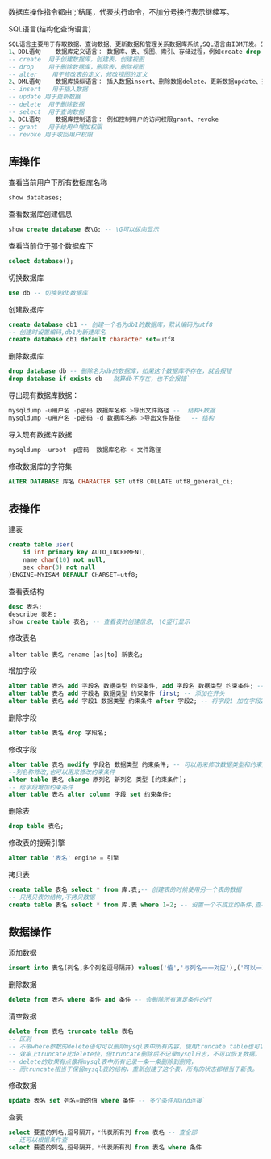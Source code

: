 数据库操作指令都由';'结尾，代表执行命令，不加分号换行表示继续写。

SQL语言(结构化查询语言)

```sql
SQL语言主要用于存取数据、查询数据、更新数据和管理关系数据库系统,SQL语言由IBM开发。SQL语言分为3种类型：
1、DDL语句    数据库定义语言： 数据库、表、视图、索引、存储过程，例如create drop alter
-- create  用于创建数据库，创建表，创建视图
-- drop    用于删除数据库，删除表，删除视图
-- alter    用于修改表的定义，修改视图的定义
2、DML语句    数据库操纵语言： 插入数据insert、删除数据delete、更新数据update、查询数据select
-- insert   用于插入数据
-- update 用于更新数据
-- delete  用于删除数据
-- select  用于查询数据
3、DCL语句    数据库控制语言： 例如控制用户的访问权限grant、revoke
-- grant   用于给用户增加权限
-- revoke 用于收回用户权限
```

## 库操作

查看当前用户下所有数据库名称

```sql
show databases;
```

查看数据库创建信息

```sql
show create database 表\G; -- \G可以纵向显示
```

查看当前位于那个数据库下

```sql
select database();
```

切换数据库

```sql
use db -- 切换到db数据库
```

创建数据库

```sql
create database db1 -- 创建一个名为db1的数据库，默认编码为utf8
-- 创建时设置编码,db1为新建库名
create database db1 default character set=utf8
```

删除数据库

```sql
drop database db -- 删除名为db的数据库，如果这个数据库不存在，就会报错
drop database if exists db-- 就算db不存在，也不会报错`
```

导出现有数据库数据：

```sql
mysqldump -u用户名 -p密码 数据库名称 >导出文件路径 --  结构+数据
mysqldump -u用户名 -p密码 -d 数据库名称 >导出文件路径   -- 结构
```

导入现有数据库数据

```sql
mysqldump -uroot -p密码  数据库名称 < 文件路径
```

修改数据库的字符集

```sql
ALTER DATABASE 库名 CHARACTER SET utf8 COLLATE utf8_general_ci;
```

## 表操作

建表

```sql
create table user(
    id int primary key AUTO_INCREMENT, 
    name char(10) not null, 
    sex char(3) not null
)ENGINE=MYISAM DEFAULT CHARSET=utf8;
```

查看表结构

```sql
desc 表名;
describe 表名;
show create table 表名; -- 查看表的创建信息, \G竖行显示
```

修改表名

```
alter table 表名 rename [as|to] 新表名;
```

增加字段

```sql
alter table 表名 add 字段名 数据类型 约束条件, add 字段名 数据类型 约束条件; -- 添加多列逗号隔开
alter table 表名 add 字段名 数据类型 约束条件 first; -- 添加在开头
alter table 表名 add 字段1 数据类型 约束条件 after 字段2; -- 将字段1 加在字段2后
```

删除字段

```sql
alter table 表名 drop 字段名;
```

修改字段

```sql
alter table 表名 modify 字段名 数据类型 约束条件; -- 可以用来修改数据类型和约束条件，要写全
--列名称修改,也可以用来修改约束条件
alter table 表名 change 原列名 新列名 类型 [约束条件];
-- 给字段增加约束条件
alter table 表名 alter column 字段 set 约束条件;
```

删除表

```sql
drop table 表名;
```

修改表的搜索引擎

```sql
alter table '表名' engine = 引擎
```

 拷贝表

```sql
create table 表名 select * from 库.表;-- 创建表的时候使用另一个表的数据
-- 只拷贝表的结构,不拷贝数据
create table 表名 select * from 库.表 where 1=2; -- 设置一个不成立的条件,查不到数据
```

## 数据操作

添加数据

```sql
insert into 表名(列名,多个列名逗号隔开) values('值','与列名一一对应'),('可以一次添加多行','与之前逗号隔开')
```

删除数据

```sql
delete from 表名 where 条件 and 条件 -- 会删除所有满足条件的行
```

清空数据

```sql
delete from 表名 truncate table 表名 
-- 区别
-- 不带where参数的delete语句可以删除mysql表中所有内容，使用truncate table也可以清空mysql表中所有内容。
-- 效率上truncate比delete快，但truncate删除后不记录mysql日志，不可以恢复数据。
-- delete的效果有点像将mysql表中所有记录一条一条删除到删完，
-- 而truncate相当于保留mysql表的结构，重新创建了这个表，所有的状态都相当于新表。
```

修改数据

```sql
update 表名 set 列名=新的值 where 条件 -- 多个条件用and连接`
```

查表

```sql
select 要查的列名,逗号隔开，*代表所有列 from 表名 -- 查全部
-- 还可以根据条件查
select 要查的列名,逗号隔开，*代表所有列 from 表名 where 条件
```

